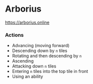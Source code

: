 # Arborius
https://arborius.online

### Actions
- Advancing (moving forward)
- Descending down by `n` tiles
- Rotating and then descending by `n`
- Ascending
- Attacking down `n` tiles
- Entering `n` tiles into the top tile in front
- Using an ability
